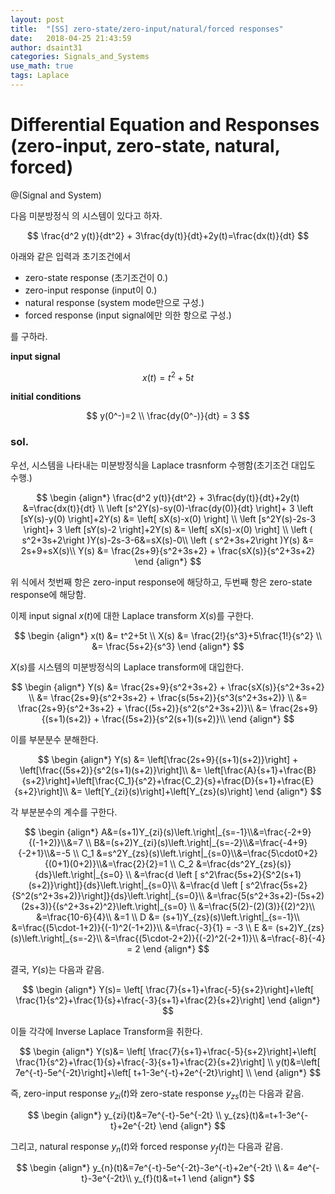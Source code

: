 ```yaml
---
layout: post
title:  "[SS] zero-state/zero-input/natural/forced responses"
date:   2018-04-25 21:43:59
author: dsaint31
categories: Signals_and_Systems
use_math: true
tags: Laplace
---
```


# Differential Equation and Responses (zero-input, zero-state, natural, forced)
@(Signal and System)

다음 미분방정식 의 시스템이 있다고 하자.

$$
\frac{d^2 y(t)}{dt^2} + 3\frac{dy(t)}{dt}+2y(t)=\frac{dx(t)}{dt}
$$

아래와 같은 입력과 초기조건에서 
* zero-state response (초기조건이 0.)
* zero-input response (input이 0.)
* natural response (system mode만으로 구성.)
* forced response (input signal에만 의한 항으로 구성.)

를 구하라.

**input signal**

$$
x(t)=t^2+5t
$$

**initial conditions**

$$
y(0^-)=2 \\
\frac{dy(0^-)}{dt} = 3
$$

### sol.

우선, 시스템을 나타내는 미분방정식을 Laplace trasnform 수행함(초기조건 대입도 수행.)

$$
\begin {align*}
\frac{d^2 y(t)}{dt^2} + 3\frac{dy(t)}{dt}+2y(t) &=\frac{dx(t)}{dt} \\
\left [s^2Y(s)-sy(0)-\frac{dy(0)}{dt} \right]+ 3 \left [sY(s)-y(0) \right]+2Y(s) &= \left[ sX(s)-x(0) \right] \\
\left [s^2Y(s)-2s-3 \right]+ 3 \left [sY(s)-2 \right]+2Y(s) &= \left[ sX(s)-x(0) \right] \\
\left ( s^2+3s+2\right )Y(s)-2s-3-6&=sX(s)-0\\
\left ( s^2+3s+2\right )Y(s) &= 2s+9+sX(s)\\
Y(s) &= \frac{2s+9}{s^2+3s+2} + \frac{sX(s)}{s^2+3s+2}
\end {align*}
$$

위 식에서 첫번째 항은 zero-input response에 해당하고, 두번째 항은 zero-state response에 해당함.

이제 input signal $x(t)$에 대한 Laplace transform  $X(s)$를 구한다.

$$
\begin {align*}
x(t) &= t^2+5t \\
X(s) &= \frac{2!}{s^3}+5\frac{1!}{s^2} \\
&= \frac{5s+2}{s^3}
\end {align*}
$$

$X(s)$를 시스템의 미분방정식의 Laplace transform에 대입한다.

$$
\begin {align*}
Y(s) &= \frac{2s+9}{s^2+3s+2} + \frac{sX(s)}{s^2+3s+2} \\
&= \frac{2s+9}{s^2+3s+2} + \frac{s(5s+2)}{s^3(s^2+3s+2)} \\
&= \frac{2s+9}{s^2+3s+2} + \frac{(5s+2)}{s^2(s^2+3s+2)}\\
&= \frac{2s+9}{(s+1)(s+2)} + \frac{(5s+2)}{s^2(s+1)(s+2)}\\
\end {align*}
$$

이를 부분분수 분해한다.

$$
\begin {align*}
Y(s) &= \left[\frac{2s+9}{(s+1)(s+2)}\right] + \left[\frac{(5s+2)}{s^2(s+1)(s+2)}\right]\\
&= \left[\frac{A}{s+1}+\frac{B}{s+2}\right]+\left[\frac{C_1}{s^2}+\frac{C_2}{s}+\frac{D}{s+1}+\frac{E}{s+2}\right]\\
&= \left[Y_{zi}(s)\right]+\left[Y_{zs}(s)\right]
\end {align*}
$$

각 부분분수의 계수를 구한다.

$$
\begin {align*}
A&=(s+1)Y_{zi}(s)\left.\right|_{s=-1}\\&=\frac{-2+9}{(-1+2)}\\&=7 \\
B&=(s+2)Y_{zi}(s)\left.\right|_{s=-2}\\&=\frac{-4+9}{-2+1}\\&=-5 \\
C_1 &=s^2Y_{zs}(s)\left.\right|_{s=0}\\&=\frac{5\cdot0+2}{(0+1)(0+2)}\\&=\frac{2}{2}=1 \\
C_2 &=\frac{ds^2Y_{zs}(s)}{ds}\left.\right|_{s=0} \\
&=\frac{d \left [ s^2\frac{5s+2}{S^2(s+1)(s+2)}\right]}{ds}\left.\right|_{s=0}\\
&=\frac{d \left [ s^2\frac{5s+2}{S^2(s^2+3s+2)}\right]}{ds}\left.\right|_{s=0}\\
&=\frac{5(s^2+3s+2)-(5s+2)(2s+3)}{(s^2+3s+2)^2}\left.\right|_{s=0} \\
&=\frac{5(2)-(2)(3)}{(2)^2}\\
&=\frac{10-6}{4}\\
&=1 \\
D &= (s+1)Y_{zs}(s)\left.\right|_{s=-1}\\
&=\frac{(5\cdot-1+2)}{(-1)^2(-1+2)}\\
&=\frac{-3}{1} = -3 \\
E &= (s+2)Y_{zs}(s)\left.\right|_{s=-2}\\
&=\frac{(5\cdot-2+2)}{(-2)^2(-2+1)}\\
&=\frac{-8}{-4} = 2
\end {align*}
$$

결국, $Y(s)$는 다음과 같음.

$$
\begin {align*}
Y(s)= \left[ \frac{7}{s+1}+\frac{-5}{s+2}\right]+\left[ \frac{1}{s^2}+\frac{1}{s}+\frac{-3}{s+1}+\frac{2}{s+2}\right] 
\end {align*}
$$

이들 각각에 Inverse Laplace Transform을 취한다.

$$
\begin {align*}
Y(s)&= \left[ \frac{7}{s+1}+\frac{-5}{s+2}\right]+\left[ \frac{1}{s^2}+\frac{1}{s}+\frac{-3}{s+1}+\frac{2}{s+2}\right] \\
y(t)&=\left[ 7e^{-t}-5e^{-2t}\right]+\left[ t+1-3e^{-t}+2e^{-2t}\right] \\
\end {align*}
$$

즉, zero-input response $y_{zi}(t)$와 zero-state response $y_{zs}(t)$는 다음과 같음.

$$
\begin {align*}
y_{zi}(t)&=7e^{-t}-5e^{-2t} \\
y_{zs}(t)&=t+1-3e^{-t}+2e^{-2t}
\end {align*}
$$

그리고, natural response $y_n(t)$와 forced response $y_f(t)$는 다음과 같음.

$$
\begin {align*}
y_{n}(t)&=7e^{-t}-5e^{-2t}-3e^{-t}+2e^{-2t} \\
&= 4e^{-t}-3e^{-2t}\\
y_{f}(t)&=t+1
\end {align*}
$$